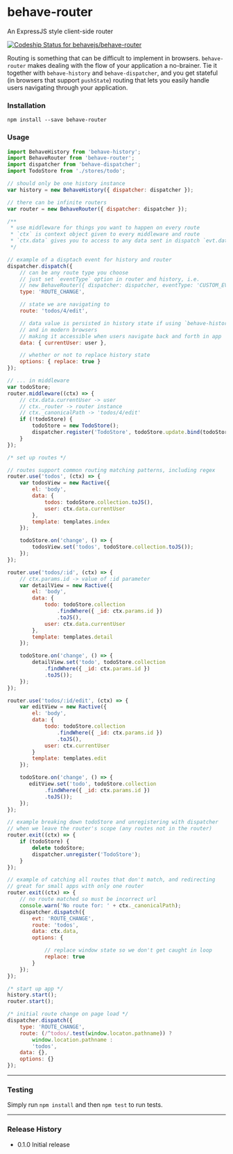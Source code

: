 # behave-router
An ExpressJS style client-side router

[ ![Codeship Status for behavejs/behave-router](https://codeship.com/projects/7e3e9f10-87ec-0132-aada-2af52e5bc1ec/status?branch=master)](https://codeship.com/projects/59297)

Routing is something that can be difficult to implement in browsers. `behave-router` makes dealing with the flow of your application a no-brainer. Tie it together with `behave-history` and `behave-dispatcher`, and you get stateful (in browsers that support `pushState`) routing that lets you easily handle users navigating through your application.


### Installation
```shell
npm install --save behave-router
```

### Usage

```js
import BehaveHistory from 'behave-history';
import BehaveRouter from 'behave-router';
import dispatcher from 'behave-dispatcher';
import TodoStore from './stores/todo';

// should only be one history instance
var history = new BehaveHistory({ dispatcher: dispatcher });

// there can be infinite routers
var router = new BehaveRouter({ dispatcher: dispatcher });

/**
 * use middleware for things you want to happen on every route
 * `ctx` is context object given to every middleware and route
 * `ctx.data` gives you to access to any data sent in dispatch `evt.data` property:
 */

// example of a disptach event for history and router
dispatcher.dispatch({
    // can be any route type you choose
    // just set `eventType` option in router and history, i.e.
    // new BehaveRouter({ dispatcher: dispatcher, eventType: 'CUSTOM_EVENT' });
    type: 'ROUTE_CHANGE',

    // state we are navigating to
    route: 'todos/4/edit',

    // data value is persisted in history state if using `behave-history`
    // and in modern browsers
    // making it accessible when users navigate back and forth in app
    data: { currentUser: user },

    // whether or not to replace history state
    options: { replace: true }
});

// ... in middleware
var todoStore;
router.middleware((ctx) => {
    // ctx.data.currentUser -> user
    // ctx._router -> router instance
    // ctx._canonicalPath -> 'todos/4/edit'
    if (!todoStore) {
        todoStore = new TodoStore();
        dispatcher.register('TodoStore', todoStore.update.bind(todoStore));
    }
});

/* set up routes */

// routes support common routing matching patterns, including regex
router.use('todos', (ctx) => {
    var todosView = new Ractive({
        el: 'body',
        data: {
            todos: todoStore.collection.toJS(),
            user: ctx.data.currentUser
        },
        template: templates.index
    });

    todoStore.on('change', () => {
        todosView.set('todos', todoStore.collection.toJS());
    });
});

router.use('todos/:id', (ctx) => {
    // ctx.params.id -> value of :id parameter
    var detailView = new Ractive({
        el: 'body',
        data: {
            todo: todoStore.collection
                .findWhere({ _id: ctx.params.id })
                .toJS(),
            user: ctx.data.currentUser
        },
        template: templates.detail
    });

    todoStore.on('change', () => {
        detailView.set('todo', todoStore.collection
            .findWhere({ _id: ctx.params.id })
            .toJS());
    });
});

router.use('todos/:id/edit', (ctx) => {
    var editView = new Ractive({
        el: 'body',
        data: {
            todo: todoStore.collection
                .findWhere({ _id: ctx.params.id })
                .toJS(),
            user: ctx.currentUser
        }
        template: templates.edit
    });

    todoStore.on('change', () => {
       editView.set('todo', todoStore.collection
            .findWhere({ _id: ctx.params.id })
            .toJS());
    });
});

// example breaking down todoStore and unregistering with dispatcher
// when we leave the router's scope (any routes not in the router)
router.exit((ctx) => {
    if (todoStore) {
        delete todoStore;
        dispatcher.unregister('TodoStore');
    }
});

// example of catching all routes that don't match, and redirecting
// great for small apps with only one router
router.exit((ctx) => {
    // no route matched so must be incorrect url
    console.warn('No route for: ' + ctx._canonicalPath);
    dispatcher.dispatch({
        evt: 'ROUTE_CHANGE',
        route: 'todos',
        data: ctx.data,
        options: {

            // replace window state so we don't get caught in loop
            replace: true
        }
    });
});

/* start up app */
history.start();
router.start();

/* initial route change on page load */
dispatcher.dispatch({
    type: 'ROUTE_CHANGE',
    route: (/^todos/.test(window.locaton.pathname)) ?
        window.location.pathname :
        'todos',
    data: {},
    options: {}
});
```

___

### Testing

Simply run `npm install` and then `npm test` to run tests.

___

### Release History

- 0.1.0 Initial release
